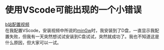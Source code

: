 # 使用VScode可能出现的一个小错误
[b站配置视频](https://www.bilibili.com/video/BV1ge4y1J72t/?spm_id_from=333.337.search-card.all.click&vd_source=98e3e480742a742d8a58c52026318c72) <br>
在我配置VScode，安装视频中所说的[minGw](https://nuwen.net/mingw.html)时，我安装到了D盘，一直显示我配置失败，但我有一天突然想试试安装到C盘试试，突然就成功了。我也不知道这是什么原因，但大家可以一试。<br>